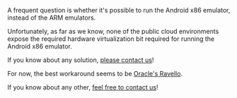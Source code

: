 A frequent question is whether it's possible to run the Android x86 emulator,
instead of the ARM emulators.

Unfortunately, as far as we know, none of the public cloud environments expose the required
hardware virtualization bit required for running the Android x86 emulator.

If you know about any solution, [please contact us](https://www.bitrise.io/contact)!

For now, the best workaround seems to be [Oracle's Ravello](https://www.ravellosystems.com/).

If you know about any other, [feel free to contact us](https://www.bitrise.io/contact)!
